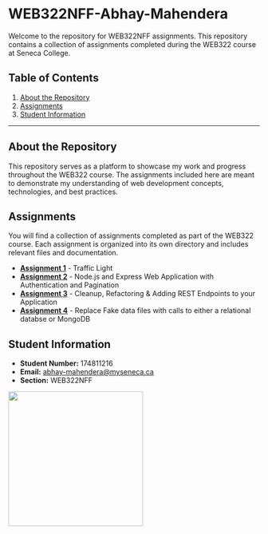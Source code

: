 # WEB322NFF-Abhay-Mahendera

Welcome to the repository for WEB322NFF assignments. This repository contains a collection of assignments completed during the WEB322 course at Seneca College.

## Table of Contents

1. [About the Repository](#about-the-repository)
2. [Assignments](#assignments)
3. [Student Information](#student-information)

---

## About the Repository

This repository serves as a platform to showcase my work and progress throughout the WEB322 course. The assignments included here are meant to demonstrate my understanding of web development concepts, technologies, and best practices.

## Assignments

You will find a collection of assignments completed as part of the WEB322 course. Each assignment is organized into its own directory and includes relevant files and documentation.
- [**Assignment 1**](https://github.com/AbhayMahendera/WEB322-Abhay-Mahendera/tree/main/assgn1) - Traffic Light
- [**Assignment 2**](https://github.com/AbhayMahendera/WEB322-Abhay-Mahendera/tree/main/assgn2) - Node.js and Express Web Application with Authentication and Pagination
- [**Assignment 3**](https://github.com/AbhayMahendera/WEB322-Abhay-Mahendera/tree/main/assgn3) - Cleanup, Refactoring & Adding REST Endpoints to your Application
- [**Assignment 4**](https://github.com/AbhayMahendera/WEB322-Abhay-Mahendera/tree/main/assgn4) - Replace Fake data files with calls to either a relational databse or MongoDB

## Student Information

- **Student Number:** 174811216
- **Email:** abhay-mahendera@myseneca.ca
- **Section:** WEB322NFF
<img src="https://www.senecacollege.ca/content/dam/projects/seneca/seneca-logo.svg" width="270">


